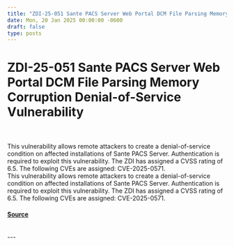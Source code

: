```yaml
---
title: "ZDI-25-051 Sante PACS Server Web Portal DCM File Parsing Memory Corruption Denial-of-Service Vulnerability"
date: Mon, 20 Jan 2025 00:00:00 -0600
draft: false
type: posts
---
```

# ZDI-25-051 Sante PACS Server Web Portal DCM File Parsing Memory Corruption Denial-of-Service Vulnerability

<br/>

<br/>
This vulnerability allows remote attackers to create a denial-of-service condition on affected installations of Sante PACS Server. Authentication is required to exploit this vulnerability. The ZDI has assigned a CVSS rating of 6.5. The following CVEs are assigned: CVE-2025-0571.
<br/>
This vulnerability allows remote attackers to create a denial-of-service condition on affected installations of Sante PACS Server. Authentication is required to exploit this vulnerability. The ZDI has assigned a CVSS rating of 6.5. The following CVEs are assigned: CVE-2025-0571.

#### [Source](http://www.zerodayinitiative.com/advisories/ZDI-25-051/)

<br/>
---
